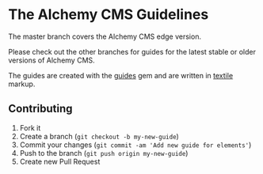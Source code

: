 The Alchemy CMS Guidelines
==========================

The master branch covers the Alchemy CMS edge version.

Please check out the other branches for guides for the latest stable or older versions of Alchemy CMS.

The guides are created with the [guides](https://github.com/wycats/guides) gem and are written in [textile](http://redcloth.org/textile) markup.

## Contributing

1. Fork it
2. Create a branch (`git checkout -b my-new-guide`)
3. Commit your changes (`git commit -am 'Add new guide for elements'`)
4. Push to the branch (`git push origin my-new-guide`)
5. Create new Pull Request
